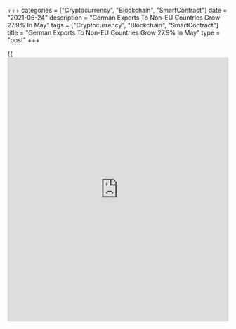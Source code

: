 +++
categories = ["Cryptocurrency", "Blockchain", "SmartContract"]
date = "2021-06-24"
description = "German Exports To Non-EU Countries Grow 27.9% In May"
tags = ["Cryptocurrency", "Blockchain", "SmartContract"]
title = "German Exports To Non-EU Countries Grow 27.9% In May"
type = "post"
+++

{{<iframe id="large-banner" src="https://www.bounty.group/#slide=23.0" width="100%" height="600" scrolling="no" style="border: 0px solid rgb(216, 221, 230); border-radius: 3px;">}}

Germany's exports to countries outside the European Union grew sharply
in May from the same month last year, driven by a surge in shipments to
the US and the UK.

Exports to non-EU countries rose 27.9 percent year-on-year to EUR 48.4
billion, preliminary data from Destatis showed Thursday.  
  
Shipments to the US jumped 40.9 percent and those to the UK surged 44.6
percent. Exports to China grew 17.7 percent.

The strong increases were also due to the very low level of foreign
trade in May 2020 or base effect, the agency said.

On a [calendar](https://www.fintechee.com/web-trader/) and seasonally adjusted basis, exports to non-EU countries
decreased 3.0 percent from the previous month.  
  
Exports to third countries were an adjusted 5.8 percent higher than in
February 2020, the month before restrictions were imposed due to the
[coronavirus][1] pandemic in Germany, Destatis said.

For comments and feedback [contact](https://www.playgroundfx.com/contact/): editorial@rtt[news](https://www.letsplayfx.com/blog/forex-news-website/).com

[Economic News][2]

 **What parts of the world are seeing the best (and worst) economic
performances lately? Click[here][3] to check out our [Econ Scorecard][3]
and find out! See up-to-the-moment [ranking](https://www.playgroundfx.com/blog/crypto-exchange-ranking/)s for the best and worst
performers in [GDP][4], [unemployment rate][5], [inflation][6] and much
more.**

   1. www.rtt[news](https://www.letsplayfx.com/blog/forex-news-website/).com/list/coronavirus.aspx
   2. www.rtt[news](https://www.letsplayfx.com/blog/forex-news-website/).com/Content/EconomicNews.aspx
   3. www.rtt[news](https://www.letsplayfx.com/blog/forex-news-website/).com/economic-scorecard/world-rank/industrial-production/highest-performance.aspx
   4. www.rtt[news](https://www.letsplayfx.com/blog/forex-news-website/).com/economic-scorecard/world-rank/GDP/highest-performance.aspx
   5. www.rtt[news](https://www.letsplayfx.com/blog/forex-news-website/).com/economic-scorecard/world-rank/unemployment-rate/lowest-performance.aspx
   6. www.rtt[news](https://www.letsplayfx.com/blog/forex-news-website/).com/economic-scorecard/world-rank/CPI/highest-performance.aspx